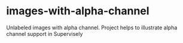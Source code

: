 # images-with-alpha-channel
Unlabeled images with alpha channel. Project helps to illustrate alpha channel support in Supervisely 
